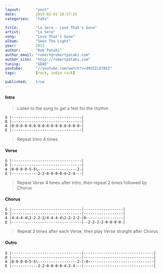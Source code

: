 ```yaml
---
layout:       "post"
date:         2015-02-01 18:57:25
categories:   "tabs"

title:        "La Sera - Love That's Gone"
artist:       "La Sera"
song:         "Love That's Gone"
album:        "Sees The Light"
year:         2012
author:       "Rob Pataki"
author_email: "robert@robertpataki.com"
author_site:  "http://robertpataki.com"
tuning:       "GDAE"
youtube:      "//youtube.com/watch?v=d9U5IL6fRXI"
tags:         [rock, indie rock]

published:    true
---
```


#### Intro

> Listen to the song to get a feel for the rhythm

```
G |--------------------------------|
D |--------------------------------|
A |0-0-0-0-0-0-0-0-0-0-0-0-0-0-0-0-|
E |--------------------------------|
```

> Repeat Intro 4 times

#### Verse

```
G |--------------------------------|
D |--------------------------------|
A |0-0-0-0-5-5\------------------2-|
E |------------2-2-0-0-0-0-4-2-4---|
```

> Repeat Verse 4 times after intro, then repeat 2 times followed by Chorus

#### Chorus

```
G |--------------------------------|------------------|
D |--------------------------------|------------------|
A |4-4-4-4\2-2-2-2/4-4-4-4\2-2-2-2-|0-----------------|
E |--------------------------------|--2-2-2-2-0-0-0-0-|
```

> Repeat 2 times after each Verse, then play Verse straight after Chorus

#### Outro

```
G |--------------------------------|--------------------------------|
D |--------------------------------|--------------------------------|
A |0-0-0-0-5-5\------------------2-|-0~-----------------------------|
E |------------2-2-0-0-0-0-4-2-4---|--------------------------------|
```